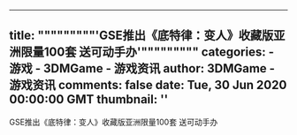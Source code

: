 
---
title: """""""""'GSE推出《底特律：变人》收藏版亚洲限量100套 送可动手办'"""""""""
categories: 
    - 游戏
    - 3DMGame - 游戏资讯
author: 3DMGame - 游戏资讯
comments: false
date: Tue, 30 Jun 2020 00:00:00 GMT
thumbnail: ''
---

<div>   
GSE推出《底特律：变人》收藏版亚洲限量100套 送可动手办  
</div>
            